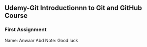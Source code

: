 ## Udemy-Git Introductionnn to Git and GitHub Course
### First Assignment

Name: Anwaar Abd
Note: Good luck
 

